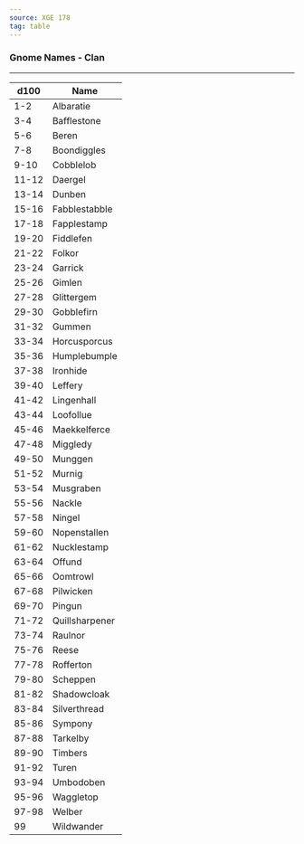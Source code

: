 ```yaml
---
source: XGE 178
tag: table
---
```


### Gnome Names - Clan
---
|d100|Name|
|----|------------|
|1-2|Albaratie|
|3-4|Bafflestone|
|5-6|Beren|
|7-8|Boondiggles|
|9-10|Cobblelob|
|11-12|Daergel|
|13-14|Dunben|
|15-16|Fabblestabble|
|17-18|Fapplestamp|
|19-20|Fiddlefen|
|21-22|Folkor|
|23-24|Garrick|
|25-26|Gimlen|
|27-28|Glittergem|
|29-30|Gobblefirn|
|31-32|Gummen|
|33-34|Horcusporcus|
|35-36|Humplebumple|
|37-38|Ironhide|
|39-40|Leffery|
|41-42|Lingenhall|
|43-44|Loofollue|
|45-46|Maekkelferce|
|47-48|Miggledy|
|49-50|Munggen|
|51-52|Murnig|
|53-54|Musgraben|
|55-56|Nackle|
|57-58|Ningel|
|59-60|Nopenstallen|
|61-62|Nucklestamp|
|63-64|Offund|
|65-66|Oomtrowl|
|67-68|Pilwicken|
|69-70|Pingun|
|71-72|Quillsharpener|
|73-74|Raulnor|
|75-76|Reese|
|77-78|Rofferton|
|79-80|Scheppen|
|81-82|Shadowcloak|
|83-84|Silverthread|
|85-86|Sympony|
|87-88|Tarkelby|
|89-90|Timbers|
|91-92|Turen|
|93-94|Umbodoben|
|95-96|Waggletop|
|97-98|Welber|
|99|Wildwander|
